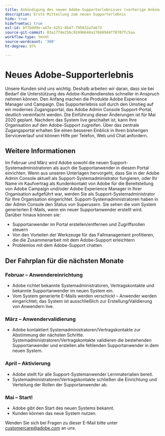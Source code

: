 ```yaml
---
title: Ankündigung des neuen Adobe-Supporterlebnisses (vorherige Ankündigung)
description: Erste Mitteilung zum neuen Supporterlebnis
hide: true
hidefromtoc: true
exl-id: bf78dd9e-a47e-4251-8b47-795032a7a673
source-git-commit: 03a17fde256c9249664da170489d4ff8707fc5aa
workflow-type: tm+mt
source-wordcount: '389'
ht-degree: 97%

---
```


# Neues Adobe-Supporterlebnis

Unsere Kunden sind uns wichtig. Deshalb arbeiten wir daran, dass sie bei Bedarf die Unterstützung des Adobe-Kundendienstes schneller in Anspruch nehmen können. Den Anfang machen die Produkte Adobe Experience Manager und Campaign. Das Supporterlebnis soll durch den Umstieg auf ein modernes Zugangsportal, das Adobe Admin Console Support-Portal, deutlich vereinfacht werden. Die Einführung dieser Änderungen ist für Mai 2020 geplant. Nachdem das System live geschaltet ist, kann Ihre Organisation auf den Adobe-Support zugreifen. Über das zentrale Zugangsportal erhalten Sie einen besseren Einblick in Ihren bisherigen Serviceverlauf und können Hilfe per Telefon, Web und Chat anfordern.

## Weitere Informationen

Im Februar und März wird Adobe sowohl die neuen Support-Systemadministratoren als auch die Supportanwender in diesem Portal einrichten. Wenn aus unseren Unterlagen hervorgeht, dass Sie in der Adobe Admin Console aktuell als Support-Systemadministrator fungieren, oder Ihr Name im Kaufvertrag als Kundenkontakt von Adobe für die Bereitstellung von Adobe Campaign und/oder Adobe Experience Manager in Ihrer Organisation aufgeführt war, werden Sie als Support-Systemadministrator für Ihre Organisation eingerichtet.
Support-Systemadministratoren haben in der Admin Console den Status von Superusern. Sie sehen die vom System generierten E-Mails, wenn ein neuer Supportanwender erstellt wird. Darüber hinaus können sie:

* Supportanwender im Portal erstellen/entfernen und Zugriffsrollen steuern
* Von den Vorteilen der Werkzeuge für das Fallmanagement profitieren, die die Zusammenarbeit mit dem Adobe-Support erleichtern
* Problemlos mit dem Adobe-Support chatten

## Der Fahrplan für die nächsten Monate

### Februar – Anwendereinrichtung

* Adobe richtet bekannte Systemadministratoren, Vertragskontakte und bekannte Supportanwender im neuen System ein.
* Vom System generierte E-Mails werden verschickt – Anwender werden eingerichtet; das System ist ausschließlich zur Erstellung/Validierung von Anwendern live.


### März – Anwendervalidierung

* Adobe kontaktiert Systemadministratoren/Vertragskontakte zur Abstimmung der nächsten Schritte.
Systemadministratoren/Vertragskontakte validieren die bestehenden Supportanwender und erstellen alle fehlenden Supportanwender in dem neuen System.

### April – Aktivierung

* Adobe stellt für alle Support-Systemanwender Lernmaterialien bereit.
* Systemadministratoren/Vertragskontakte schließen die Einrichtung und Verteilung der Rollen der Supportanwender ab.

### Mai – Start!

* Adobe gibt den Start des neuen Systems bekannt.
* Kunden können das neue System nutzen.

Wenden Sie sich bei Fragen zu dieser E-Mail bitte unter [customercare@adobe.com](mailto:customercare@adobe.com) an uns.
